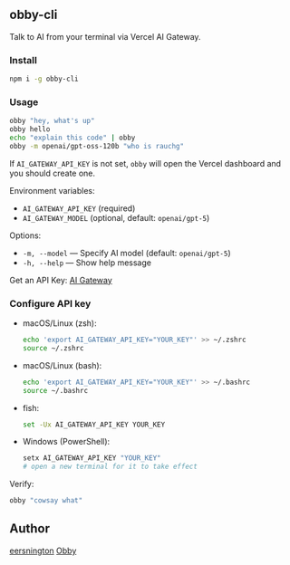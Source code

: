 ## obby-cli

Talk to AI from your terminal via Vercel AI Gateway.

### Install

```bash
npm i -g obby-cli
```

### Usage

```bash
obby "hey, what's up"
obby hello
echo "explain this code" | obby
obby -m openai/gpt-oss-120b "who is rauchg"
```

If `AI_GATEWAY_API_KEY` is not set, `obby` will open the Vercel dashboard and you should create one.

Environment variables:

- `AI_GATEWAY_API_KEY` (required)
- `AI_GATEWAY_MODEL` (optional, default: `openai/gpt-5`)

Options:

- `-m, --model` — Specify AI model (default: `openai/gpt-5`)
- `-h, --help` — Show help message

Get an API Key: [AI Gateway](https://vercel.com/ai-gateway)

### Configure API key

- macOS/Linux (zsh):
  ```bash
  echo 'export AI_GATEWAY_API_KEY="YOUR_KEY"' >> ~/.zshrc
  source ~/.zshrc
  ```
- macOS/Linux (bash):
  ```bash
  echo 'export AI_GATEWAY_API_KEY="YOUR_KEY"' >> ~/.bashrc
  source ~/.bashrc
  ```
- fish:
  ```bash
  set -Ux AI_GATEWAY_API_KEY YOUR_KEY
  ```
- Windows (PowerShell):
  ```powershell
  setx AI_GATEWAY_API_KEY "YOUR_KEY"
  # open a new terminal for it to take effect
  ```

Verify:
```bash
obby "cowsay what"
```

## Author
[eersnington](https://x.com/eersnington)
[Obby](https://obby.dev)


